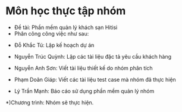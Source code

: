 # Môn học thực tập nhóm 
+ Đề tài: Phần mềm quản lý khách sạn Hitisi
+ Phân công công việc như sau:

-  Đỗ Khắc Tú: Lập kế hoạch dự án

-  Nguyễn Trúc Quỳnh: Lập các tài liệu đặc tả yêu cầu khách hàng

-  Nguyễn Anh Sơn: Viết tài liệu thiết kế do nhóm phân tích

-  Phạm Doãn Giáp: Viết các tài liệu test case mà nhóm đã thực hiện

-  Lý Trần Mạnh: Báo cáo sử dụng phần mềm quản lý nhóm 

*)Chương trình: Nhóm sẽ thực hiện.

